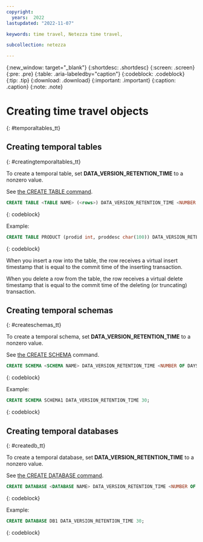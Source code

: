 ```yaml
---
copyright:
  years:  2022
lastupdated: "2022-11-07"

keywords: time travel, Netezza time travel,

subcollection: netezza

---
```


{:new_window: target="_blank"}
{:shortdesc: .shortdesc}
{:screen: .screen}
{:pre: .pre}
{:table: .aria-labeledby="caption"}
{:codeblock: .codeblock}
{:tip: .tip}
{:download: .download}
{:important: .important}
{:caption: .caption}
{:note: .note}

# Creating time travel objects
{: #temporaltables_tt}

## Creating temporal tables
{: #creatingtemporaltables_tt}

To create a temporal table, set **DATA_VERSION_RETENTION_TIME** to a nonzero value.

See [the CREATE TABLE command](https://www.ibm.com/docs/en/netezza?topic=npsscr-create-table-2).

```sql
CREATE TABLE <TABLE NAME> (<rows>) DATA_VERSION_RETENTION_TIME <NUMBER OF DAYS>;
```
{: codeblock}

Example:

```sql
CREATE TABLE PRODUCT (prodid int, proddesc char(100)) DATA_VERSION_RETENTION_TIME 30;
```
{: codeblock}

When you insert a row into the table, the row receives a virtual insert timestamp that is equal to the commit time of the inserting transaction.

When you delete a row from the table, the row receives a virtual delete timestamp that is equal to the commit time of the deleting (or truncating) transaction.

## Creating temporal schemas
{: #createschemas_tt}

To create a temporal schema, set **DATA_VERSION_RETENTION_TIME** to a nonzero value.

See [the CREATE SCHEMA](https://www.ibm.com/docs/en/netezza?topic=npsscr-create-schema-2) command.

```sql
CREATE SCHEMA <SCHEMA NAME> DATA_VERSION_RETENTION_TIME <NUMBER OF DAYS>;
```
{: codeblock}

Example:

```sql
CREATE SCHEMA SCHEMA1 DATA_VERSION_RETENTION_TIME 30;
```
{: codeblock}

## Creating temporal databases
{: #createdb_tt}

To create a temporal database, set **DATA_VERSION_RETENTION_TIME** to a nonzero value.

See [the CREATE DATABASE command](https://www.ibm.com/docs/en/netezza?topic=npsscr-create-database-2).

```sql
CREATE DATABASE <DATABASE NAME> DATA_VERSION_RETENTION_TIME <NUMBER OF DAYS>;
```
{: codeblock}

Example:

```sql
CREATE DATABASE DB1 DATA_VERSION_RETENTION_TIME 30;
```
{: codeblock}
